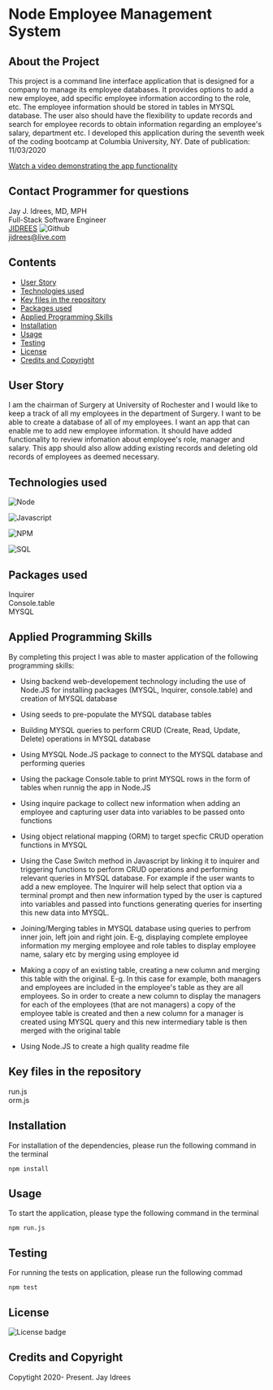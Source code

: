 # Node Employee Management System

## About the Project
This project is a command line interface application that is designed for a company to manage its employee databases. It provides options to add a new employee, add specific employee information according to the role, etc. The employee information should be stored in tables in MYSQL database. The user also should have the flexibility to update records and search for employee records to obtain information regarding an employee's salary, department etc. 
I developed this application during the seventh week of the coding bootcamp at Columbia University, NY. Date of publication: 11/03/2020

[Watch a video demonstrating the app functionality]()<br />

## Contact Programmer for questions

Jay J. Idrees, MD, MPH<br />
Full-Stack Software Engineer<br />
[JIDREES](https://github.com/jidrees) ![Github](http://img.shields.io/badge/github-black?style=flat&logo=github)<br />
jidrees@live.com



## Contents

- [User Story](#user-story)
- [Technologies used](#technologies-used)
- [Key files in the repository](#key-files-in-the-repository)
- [Packages used](#packages-used)
- [Applied Programming Skills](#applied-programming-skills)
- [Installation](#installation)
- [Usage](#usage)
- [Testing](#testing)
- [License](#license)
- [Credits and Copyright](#credits-and-copyright)


## User Story

I am the chairman of Surgery at University of Rochester and I would like to keep a track of all my employees in the department of Surgery. I want to be able to create a database of all of my employees. I want an app that can enable me to add new employee information. It should have added functionality to review infomation about employee's role, manager and salary.  This app should also allow adding existing records and deleting old records of employees as deemed necessary.
 



## Technologies used

![Node](https://img.shields.io/badge/Node-green?style=for-the-badge&logo=Node.js)

![Javascript](https://img.shields.io/badge/JavaScript-black?style=for-the-badge&logo=JavaScript)

![NPM](http://img.shields.io/badge/npm-yellow?style=for-the-badge&logo=NPM)

![SQL](https://img.shields.io/badge/MYSQL-darkblue?style=for-the-badge&logo=sqlite)




## Packages used

Inquirer <br />
Console.table <br />
MYSQL 

## Applied Programming Skills

By completing this project I was able to master application of the following programming skills: 

- Using backend web-developement technology including the use of Node.JS for installing packages (MYSQL, Inquirer, console.table)  and creation of MYSQL database

- Using seeds to pre-populate the MYSQL database tables

- Building MYSQL queries to perform CRUD (Create, Read, Update, Delete) operations in MYSQL database

- Using MYSQL Node.JS package to connect to the MYSQL database and performing queries

- Using the package Console.table to print MYSQL rows in the form of tables when runnig the app in Node.JS

- Using inquire package to collect new information when adding an employee and capturing user data into variables to be passed onto functions

- Using object relational mapping (ORM) to target specfic CRUD operation functions in MYSQL

- Using the Case Switch method in Javascript by linking it to inquirer and triggering functions to perform CRUD operations and performing relevant queries in MYSQL database. For example if the user wants to add a new employee. The Inquirer will help select that option via a terminal prompt and then new information typed by the user is captured into variables and passed into functions generating queries for inserting this new data into MYSQL.

- Joining/Merging tables in MYSQL database using queries to perfrom inner join, left join and right join. E-g, displaying complete employee information my merging employee and role tables to display employee name, salary etc by merging using employee id

- Making a copy of an existing table, creating a new column and merging this table with the original. E-g. In this case for example, both managers and employees are included in the employee's table as they are all employees. So in order to create a new column to display the managers for each of the employees (that are not managers) a copy of the employee table is created and then a new column for a manager is created using MYSQL query  and this new intermediary table is then merged with the original table

- Using Node.JS to create a high quality readme file



## Key files in the repository

run.js <br />
orm.js 


## Installation

For installation of the dependencies, please run the following command in the terminal

```
npm install
```

## Usage

To start the application, please type the following command in the terminal

```
npm run.js
```


## Testing

For running the tests on application, please run the following commad

```
npm test
```


## License 

![License badge](https://img.shields.io/badge/license-MIT-blue.svg)


## Credits and Copyright 
Copytight 2020- Present. Jay Idrees


